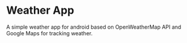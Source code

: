 # Weather App

A simple weather app for android based on OpenWeatherMap API and Google Maps for tracking weather.
